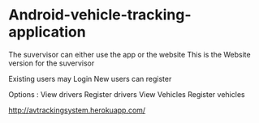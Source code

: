 # Android-vehicle-tracking-application

The suvervisor can either use the app or the website 
This is the Website version for the suvervisor

Existing users may Login
New users can register

Options : 
View drivers
Register drivers
View Vehicles
Register vehicles

http://avtrackingsystem.herokuapp.com/


